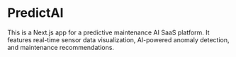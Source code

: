# PredictAI

This is a Next.js app for a predictive maintenance AI SaaS platform. It features real-time sensor data visualization, AI-powered anomaly detection, and maintenance recommendations.
